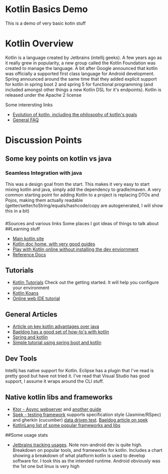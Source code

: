 # Kotlin Basics Demo
This is a demo of very basic kotin stuff

# Kotlin Overview
Kotlin is a language created by Jetbrains (intellij geeks).  A few years ago as it really grew in popularity, a new group
called the Kotlin Foundation was created to manage the language.  A bit after Google announced that kotlin was officially
a supported first class language for Android development.  Spring announced around the same time that they added explicit
support for kotlin in spring boot 2 and spring 5 for functional programming (and included amongst other things a new
Kotlin DSL for it's endpoints).  Kotlin is released under the Apache 2 license

Some interersting links
* [Evolution of kotlin, including the philosophy of kotlin's goals](https://kotlinlang.org/docs/reference/evolution/kotlin-evolution.html)
* [General FAQ](https://kotlinlang.org/docs/reference/faq.html)

# Discussion Points
## Some key points on kotlin vs java
### Seamless Integration with java
This was a design goal from the start.  This makes it very easy to start mixing kotlin and java, simply add the dependency to 
gradle/maven.  A very common starting point for adding Kotlin to a project is replacing DTOs and Pojos, making them actually 
readable (getter/setter/toString/equals/hashcode/copy are autogenerated, I will show this in a bit)

### 

#Sources and various links
Some places I got ideas of things to talk about
##Learning stuff
* [Main kotlin site](https://kotlinlang.org/)
* [Kotlin doc home, with very good guides](https://kotlinlang.org/docs)
* [Play with Kotlin online without installing the dev enviornment](https://play.kotlinlang.org)
* [Reference Docs](https://kotlinlang.org/docs/reference/)

## Tutorials
* [Kotlin Tutorials](https://kotlinlang.org/docs/tutorials/)  Check out the getting started.  It will help you configure your environment
* [Kotlin Koans](https://www.jetbrains.com/help/education/learner-start-guide.html?section=Kotlin%20Koans)
* [Online web IDE tutorial](https://try.kotlinlang.org/#/Examples/Hello,%20world!/Simplest%20version/Simplest%20version.kt)

## General Articles
* [Article on key kotlin advantages over java](https://dzone.com/articles/what-are-the-biggest-advantages-of-kotlin-over-jav)
* [Baeldog has a good set of how-to's with kotlin](https://www.baeldung.com/kotlin)
* [Spring and kotlin](https://docs.spring.io/spring-framework/docs/current/spring-framework-reference/languages.html#languages)
* [Simple tutorial using spring boot and kotlin](https://kotlinlang.org/docs/tutorials/spring-boot-restful.html)

## Dev Tools
Intellij has native support for Kotlin.  Eclipse has a plugin that I've read is pretty good but have not tried it.  I've read that 
Visual Studio has good support,  I assume it wraps around the CLI stuff. 

## Native kotlin libs and frameworks
* [Ktor - Async webserver]( https://ktor.io/) and [another guide](https://www.raywenderlich.com/2885892-server-side-kotlin-with-ktor)
* [Spek - testing framework](https://github.com/spekframework/spek) supports specification style (Jasmine/RSpec) and 
gherkin (cucumber) [data driven test](https://github.com/spekframework/spek/issues/521).  [Baeldog article on spek](https://www.baeldung.com/kotlin-spek)
* [KotlinLang list of some popular frameworks and libs](https://kotlinlang.org/docs/resources.html)

##Some usage stats
* [Jetbrains tracking usages](https://www.jetbrains.com/lp/devecosystem-2019/kotlin/).  Note non-android dev is quite high.
Breakdown on popular tools, and frameworks for kotlin.  Includes a chart showing a breakdown of what platform kotlin is used to develop software for.  I took
this as the intended runtime.  Android obviously was the 1st one but linux is very high
